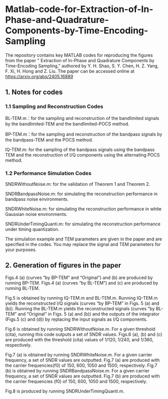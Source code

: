 # Matlab-code-for-Extraction-of-In-Phase-and-Quadrature-Components-by-Time-Encoding-Sampling
The repository contains key MATLAB codes for reproducing the figures from the paper " Extraction of In-Phase and Quadrature Components by Time-Encoding Sampling," authored by Y. H. Shao, S. Y. Chen, H. Z. Yang, F. Xi, H. Hong and Z. Liu. The paper can be accessed online at https://arxiv.org/abs/2405.16889
## 1.	Notes for codes
###   1.1 Sampling and Reconstruction Codes
BL-TEM.m：for the sampling and reconstruction of the bandlimited signals by the bandlimited-TEM and the bandlimited-POCS method.

BP-TEM.m：for the sampling and reconstruction of the bandpass signals by the bandpass-TEM and the POCS method.

IQ-TEM.m: for the sampling of the bandpass signals using the bandpass TEM and the reconstruction of I/Q components using the alternating POCS method.


###   1.2 Performance Simulation Codes
SNDRWithoutNoise.m: for the validation of Theorem 1 and Theorem 2.

SNDRBandpassNoise.m: for simulating the reconstruction performance in bandpass noise environments.

SNDRWhiteNoise.m: for simulating the reconstruction performance in white Gaussian noise environments.

SNDRUnderTimingQuanti.m: for simulating the reconstruction performance under timing quantization.

The simulation example and TEM parameters are given in the paper and are specified in the codes. You may replace the signal and TEM parameters for your purposes.

## 2.	Generation of figures in the paper
Figs.4 (a) (curves “by BP-TEM” and “Original”) and (b) are produced by running BP-TEM.
Figs.4 (a) (curves “by BL-TEM”) and (c) are produced by running BL-TEM.

Fig.5 is obtained by running IQ-TEM.m and BL-TEM.m. Running IQ-TEM.m yields the reconstructed I/Q signals (curves “by BP-TEM” in Figs. 5 (a) and (b)). Running the BL-TEM.m yields the reconstructed signals (curves “by BL-TEM” and “Original” in Figs. 5 (a) and (b)) and the outputs of the integrator (Figs.5 (c) and (d)) by replacing the input signals as I/Q components.

Fig.6 is obtained by running SNDRWithoutNoise.m. For a given threshold (cita), running this code outputs a set of SNDR values. Figs.6 (a), (b) and (c) are produced with the threshold (cita) values of 1/120, 1/240, and 1/360, respectively.

Fig.7 (a) is obtained by running SNDRWhiteNoise.m. For a given carrier frequency, a set of SNDR values are outputted. Fig.7 (a) are produced with the carrier frequencies(f0) of 150, 600, 1050 and 1500, respectively.
Fig.7 (b) is obtained by running SNDRBandpassNoise.m. For a given carrier frequency, a set of SNDR values are outputted. Fig.7 (b) are produced with the carrier frequencies (f0) of 150, 600, 1050 and 1500, respectively.

Fig.8 is produced by running SNDRUnderTimingQuanti.m.
